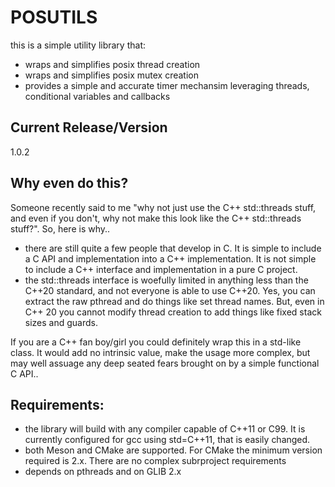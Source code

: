 # POSUTILS
this is a simple utility library that:
- wraps and simplifies posix thread creation
- wraps and simplifies posix mutex creation
- provides a simple and accurate timer mechansim leveraging threads, conditional variables and callbacks

## Current Release/Version
1.0.2

## Why even do this?
Someone recently said to me "why not just use the C++ std::threads stuff, and even if you don't, why not make this look like the C++ std::threads stuff?". So, here is why..
- there are still quite a few people that develop in C. It is simple to include a C API and implementation into a C++ implementation. It is not simple to include a C++ interface and implementation in a pure C project. 
- the std::threads interface is woefully limited in anything less than the C++20 standard, and not everyone is able to use C++20. Yes, you can extract the raw pthread and do things like set thread names. But, even in C++ 20 you cannot modify thread creation to add things like fixed stack sizes and guards. 

If you are a C++ fan boy/girl you could definitely wrap this in a std-like class. It would add no intrinsic value, make the usage more complex, but may well assuage any deep seated fears brought on by a simple functional C API..  

## Requirements:
- the library will build with any compiler capable of C++11 or C99. It is currently configured for gcc using std=C++11, that is easily changed. 
- both Meson and CMake are supported. For CMake the minimum version required is 2.x. There are no complex subrproject requirements
- depends on pthreads and on GLIB 2.x
 

